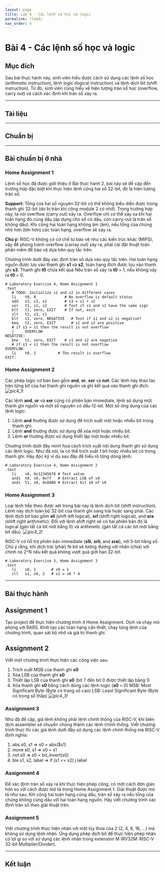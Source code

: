 ```yaml
---
layout: page
title: Lab 4 - Các lệnh số học và logic
permalink: /lab4/
nav_order: 4
---
```


# Bài 4 - Các lệnh số học và logic

## Mục đích
Sau bài thực hành này, sinh viên hiểu được cách sử dụng các lệnh số học (arithmetic instruction), lệnh logic (logical instruction) và lệnh dịch bit (shift instruction). Từ đó, sinh viên cũng hiểu về hiện tượng tràn số học (overflow, carry out) và cách xác định khi tràn số xảy ra.

---

## Tài liệu

---

## Chuẩn bị

---

## Bài chuẩn bị ở nhà

### Home Assignment 1
Lệnh số học đã được giới thiệu ở Bài thực hành 2, bài này sẽ đề cập đến trường hợp đặc biệt khi thực hiện lệnh cộng hai số 32-bit, đó là hiện tượng tràn số.

**Support:** Tổng của hai số nguyên 32-bit có thể không biểu diễn được trong thanh ghi 32-bit (do bị tràn khi cộng module 2 có nhớ). Trong trường hợp này, ta nói overflow (carry out) xảy ra. Overflow chỉ có thể xảy xa khi hai toán hạng đó cùng dấu (áp dụng cho số có dấu, còn carry-out là tràn số không dấu).
Khi cộng hai toán hạng không âm (âm), nếu tổng của chúng nhỏ hơn (lớn hơn) các toán hạng, overflow sẽ xảy ra.

**Chú ý:** RISC-V không có cơ chế tự bảo vệ như các kiến trúc khác (MIPS), vậy để phòng tránh overflow (carray out) xảy ra, phải cài đặt thuật toán phần mềm để bảo vệ dựa trên quy tắc trên. 

Chương trình dưới đây xác định tràn số dựa vào quy tắc trên. Hai toán hạng nguồn được lưu vào thanh ghi **s1** và **s2**, toán hạng đích được lưu vào thanh ghi **s3**. Thanh ghi **t0** chứa kết quả Nếu tràn số xảy ra **t0** = 1, nếu không xảy ra **t0** = 0.

```
# Laboratory Exercise 4, Home Assignment 1
.text
   # TODO: Initialize s1 and s2 in different cases
   li    t0, 0             # No overflow is default status
   add   s3, s1, s2        # s3 = s1 + s2
   xor   t1, s1, s2        # Test if s1 and s2 have the same sign 
   blt   t1, zero, EXIT    # If not, exit
   slt   t2, s3, s1  
   blt   s1, zero, NEGATIVE   # Test if s1 and s2 is negative?
   beq   t2, zero, EXIT       # s1 and s2 are positive
   # if s3 > s1 then the result is not overflow
   j     OVERFLOW             
NEGATIVE:                     
   bne   t2, zero, EXIT    # s1 and s2 are negative
   # if s3 < s1 then the result is not overflow 
OVERFLOW:
   li    t0, 1          # The result is overflow
EXIT:
```

### Home Assignment 2
Các phép logic cơ bản bao gồm **and**, **or**, **xor** và **not**. 
Các lệnh này thao tác trên từng bit của hai thanh ghi nguồn và ghi kết quả vào thanh ghi đích.
![pic4_1!](../images/pic4_1.png)

Các lệnh **and**, **or** và **xor** cũng có phiên bản immediate, lệnh sử dụng một thanh ghi nguồn và một số nguyên có dấu 12-bit.
Một số ứng dụng của các lệnh logic:
1. Lệnh **and** thường được sử dụng để trích xuất một hoặc nhiều bit trong thanh ghi.
2. Lệnh **and** thường được sử dụng để xóa một hoặc nhiều bit.
3. Lệnh **or** thường được sử dụng thiết lập một hoặc nhiều bit.

Chương trình dưới đây minh họa cách trích xuất nội dung thanh ghi sử dụng các lệnh logic. Như đã nói, ta có thể trích xuất 1 bit hoặc nhiều bit có trong thanh ghi. Hãy đọc kỹ ví dụ sau đây để hiểu rõ từng dòng lệnh:
```
# Laboratory Exercise 4, Home Assignment 2
.text
   li    s0, 0x12345678 # Test value
   andi  t0, s0, 0xff   # Extract LSB of s0
   andi  t1, s0, 0x0400 # Extract bit 10 of s0
```

### Home Assignment 3 

Loại lệnh tiếp theo được xét trong bài này là lệnh dịch bit (shift instruction). Lệnh này dịch toàn bộ 32-bit của thanh ghi sang trái hoặc sang phải. Các lệnh dịch bit bao gồm **sll** (shift left logical), **srl** (shift right logical), and **sra** (shift right arithmetic). Đối với lệnh shift right sẽ có hai phiên bản đó là logical (gán tất cả bit mới bằng 0) và arithmetic (gán tất cả các bit mới bằng bit dấu).
![pic4_2!](../images/pic4_2.png)

RISC-V có hỗ trợ phiên bản immediate (**slli**, **srli**, and **srai**), với 5-bit hằng số.
Chú ý rằng, khi dịch trái (phải) N-bit sẽ tương đương với nhân (chia) với chính nó 2^N nếu kết quả không vượt quá giới hạn 32-bit. 
```
# Laboratory Exercise 3, Home Assignment 3
.text
   li    s0, 1       # s0 = 1
   sll   s1, s0, 2   # s1 = s0 * 4
```

---

## Bài thực hành
 
## Assignment 1

Tạo project để thực hiện chương trình ở Home Assignment. Dịch và chạy mô phỏng với RARS. Khởi tạo các toán hạng cần thiết, chạy từng lệnh của chương trình, quan sát bộ nhớ và giá trị thanh ghi.

## Assignment 2

Viết một chương trình thực hiện các công việc sau:
1. Trích xuất MSB của thanh ghi **s0**
2. Xóa LSB của thanh ghi **s0**
3. Thiết lập LSB của thanh ghi **s0** (bit 7 đến bit 0 được thiết lập bằng 1)
4. Xóa thanh ghi **s0** bằng cách dùng các lệnh logic (**s0** = 0)
MSB: Most Significant Byte (Byte có trọng số cao)
LSB: Least Significant Byte (Byte có trọng số thấp)
![pic4_3!](../images/pic4_3.png)

### Assignment 3

Như đã đề cập, giả lệnh không phải lệnh chính thống của RISC-V, khi biên dịch assembler sẽ chuyển chúng thành các lệnh chính thống. Viết chương trình thực thi các giả lệnh dưới đây sử dụng các lệnh chính thống mà RISC-V định nghĩa:
1. abs   s0, s1
=>	s0 = abs($s1)
2. move  s0, s1
=>	s0 = s1
3. not   s0
=>	s0 = bit_invert(s0)
4. ble   s1, s2, label
=>	if (s1 <= s2) 
		j label

### Assignment 4

Để xác định tràn số xảy ra khi thực hiện phép cộng, có một cách đơn giản hơn so với cách được mô tả trong Home Assignment 1. Giải thuật được mô tả như sau: Khi cộng hai toán hạng cùng dấu, tràn số xảy ra nếu tổng của chúng không cùng dấu với hai toán hạng nguồn. Hãy viết chương trình xác định tràn số theo giải thuật trên.

### Assignment 5

Viết chương trình thực hiện nhân với một lũy thừa của 2 (2, 4, 8, 16, …) mà không sử dụng lệnh nhân.
Ứng dụng phép dịch bit để thực hiện phép nhân có lợi gì so với sử dụng các lệnh nhân trong extension M (RV32M: RISC-V 32-bit Multiplier/Divider).

--- 

## Kết luận

